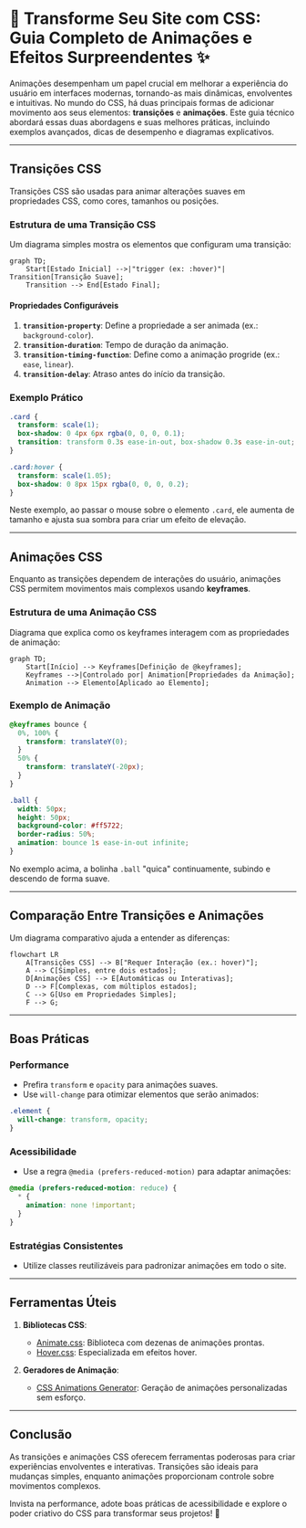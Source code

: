 # 🎨 Transforme Seu Site com CSS: Guia Completo de Animações e Efeitos Surpreendentes ✨

Animações desempenham um papel crucial em melhorar a experiência do usuário em interfaces modernas, tornando-as mais dinâmicas, envolventes e intuitivas. No mundo do CSS, há duas principais formas de adicionar movimento aos seus elementos: **transições** e **animações**. Este guia técnico abordará essas duas abordagens e suas melhores práticas, incluindo exemplos avançados, dicas de desempenho e diagramas explicativos.

---

## **Transições CSS**

Transições CSS são usadas para animar alterações suaves em propriedades CSS, como cores, tamanhos ou posições.

### Estrutura de uma Transição CSS

Um diagrama simples mostra os elementos que configuram uma transição:

```mermaid
graph TD;
    Start[Estado Inicial] -->|"trigger (ex: :hover)"| Transition[Transição Suave];
    Transition --> End[Estado Final];
```

#### Propriedades Configuráveis

1. **`transition-property`**: Define a propriedade a ser animada (ex.: `background-color`).
2. **`transition-duration`**: Tempo de duração da animação.
3. **`transition-timing-function`**: Define como a animação progride (ex.: `ease`, `linear`).
4. **`transition-delay`**: Atraso antes do início da transição.

### Exemplo Prático

```css
.card {
  transform: scale(1);
  box-shadow: 0 4px 6px rgba(0, 0, 0, 0.1);
  transition: transform 0.3s ease-in-out, box-shadow 0.3s ease-in-out;
}

.card:hover {
  transform: scale(1.05);
  box-shadow: 0 8px 15px rgba(0, 0, 0, 0.2);
}
```

Neste exemplo, ao passar o mouse sobre o elemento `.card`, ele aumenta de tamanho e ajusta sua sombra para criar um efeito de elevação.

---

## **Animações CSS**

Enquanto as transições dependem de interações do usuário, animações CSS permitem movimentos mais complexos usando **keyframes**.

### Estrutura de uma Animação CSS

Diagrama que explica como os keyframes interagem com as propriedades de animação:

```mermaid
graph TD;
    Start[Início] --> Keyframes[Definição de @keyframes];
    Keyframes -->|Controlado por| Animation[Propriedades da Animação];
    Animation --> Elemento[Aplicado ao Elemento];
```

### Exemplo de Animação

```css
@keyframes bounce {
  0%, 100% {
    transform: translateY(0);
  }
  50% {
    transform: translateY(-20px);
  }
}

.ball {
  width: 50px;
  height: 50px;
  background-color: #ff5722;
  border-radius: 50%;
  animation: bounce 1s ease-in-out infinite;
}
```

No exemplo acima, a bolinha `.ball` "quica" continuamente, subindo e descendo de forma suave.

---

## **Comparação Entre Transições e Animações**

Um diagrama comparativo ajuda a entender as diferenças:

```mermaid
flowchart LR
    A[Transições CSS] --> B["Requer Interação (ex.: hover)"];
    A --> C[Simples, entre dois estados];
    D[Animações CSS] --> E[Automáticas ou Interativas];
    D --> F[Complexas, com múltiplos estados];
    C --> G[Uso em Propriedades Simples];
    F --> G;
```

---

## **Boas Práticas**

### **Performance**
- Prefira `transform` e `opacity` para animações suaves.
- Use `will-change` para otimizar elementos que serão animados:

```css
.element {
  will-change: transform, opacity;
}
```

### **Acessibilidade**
- Use a regra `@media (prefers-reduced-motion)` para adaptar animações:

```css
@media (prefers-reduced-motion: reduce) {
  * {
    animation: none !important;
  }
}
```

### **Estratégias Consistentes**
- Utilize classes reutilizáveis para padronizar animações em todo o site.

---

## **Ferramentas Úteis**

1. **Bibliotecas CSS**:
   - [Animate.css](https://animate.style/): Biblioteca com dezenas de animações prontas.
   - [Hover.css](https://ianlunn.github.io/Hover/): Especializada em efeitos hover.

2. **Geradores de Animação**:
   - [CSS Animations Generator](https://cssanimation.io/): Geração de animações personalizadas sem esforço.

---

## **Conclusão**

As transições e animações CSS oferecem ferramentas poderosas para criar experiências envolventes e interativas. Transições são ideais para mudanças simples, enquanto animações proporcionam controle sobre movimentos complexos.

Invista na performance, adote boas práticas de acessibilidade e explore o poder criativo do CSS para transformar seus projetos! 🚀
